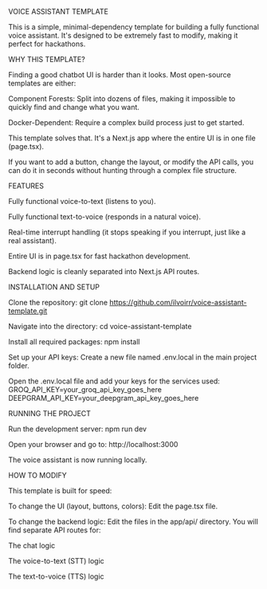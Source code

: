 VOICE ASSISTANT TEMPLATE

This is a simple, minimal-dependency template for building a fully functional voice assistant. It's designed to be extremely fast to modify, making it perfect for hackathons.

WHY THIS TEMPLATE?

Finding a good chatbot UI is harder than it looks. Most open-source templates are either:

Component Forests: Split into dozens of files, making it impossible to quickly find and change what you want.

Docker-Dependent: Require a complex build process just to get started.

This template solves that. It's a Next.js app where the entire UI is in one file (page.tsx).

If you want to add a button, change the layout, or modify the API calls, you can do it in seconds without hunting through a complex file structure.

FEATURES

Fully functional voice-to-text (listens to you).

Fully functional text-to-voice (responds in a natural voice).

Real-time interrupt handling (it stops speaking if you interrupt, just like a real assistant).

Entire UI is in page.tsx for fast hackathon development.

Backend logic is cleanly separated into Next.js API routes.

INSTALLATION AND SETUP

Clone the repository: git clone https://github.com/ilvoirr/voice-assistant-template.git

Navigate into the directory: cd voice-assistant-template

Install all required packages: npm install

Set up your API keys: Create a new file named .env.local in the main project folder.

Open the .env.local file and add your keys for the services used: GROQ_API_KEY=your_groq_api_key_goes_here DEEPGRAM_API_KEY=your_deepgram_api_key_goes_here

RUNNING THE PROJECT

Run the development server: npm run dev

Open your browser and go to: http://localhost:3000

The voice assistant is now running locally.

HOW TO MODIFY

This template is built for speed:

To change the UI (layout, buttons, colors): Edit the page.tsx file.

To change the backend logic: Edit the files in the app/api/ directory. You will find separate API routes for:

The chat logic

The voice-to-text (STT) logic

The text-to-voice (TTS) logic
